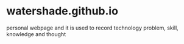 # watershade.github.io
personal webpage and it is used to record technology problem, skill, knowledge and thought



<!-- Google tag (gtag.js) -->
<script async src="https://www.googletagmanager.com/gtag/js?id=G-33P1D4XP53"></script>
<script>
  window.dataLayer = window.dataLayer || [];
  function gtag(){dataLayer.push(arguments);}
  gtag('js', new Date());

  gtag('config', 'G-33P1D4XP53');
</script>
